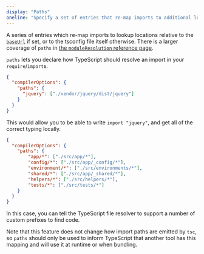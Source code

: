 ```yaml
---
display: "Paths"
oneline: "Specify a set of entries that re-map imports to additional lookup locations."
---
```


A series of entries which re-map imports to lookup locations relative to the [`baseUrl`](#baseUrl) if set, or to the tsconfig file itself otherwise. There is a larger coverage of `paths` in [the `moduleResolution` reference page](/docs/handbook/modules/reference.html#paths).

`paths` lets you declare how TypeScript should resolve an import in your `require`/`import`s.

```json tsconfig
{
  "compilerOptions": {
    "paths": {
      "jquery": ["./vendor/jquery/dist/jquery"]
    }
  }
}
```

This would allow you to be able to write `import "jquery"`, and get all of the correct typing locally.

```json tsconfig
{
  "compilerOptions": {
    "paths": {
        "app/*": ["./src/app/*"],
        "config/*": ["./src/app/_config/*"],
        "environment/*": ["./src/environments/*"],
        "shared/*": ["./src/app/_shared/*"],
        "helpers/*": ["./src/helpers/*"],
        "tests/*": ["./src/tests/*"]
    }
  }
}
```

In this case, you can tell the TypeScript file resolver to support a number of custom prefixes to find code.

Note that this feature does not change how import paths are emitted by `tsc`, so `paths` should only be used to inform TypeScript that another tool has this mapping and will use it at runtime or when bundling.
